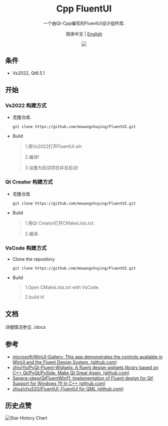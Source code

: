 <h1 align="center">
  Cpp FluentUI 
</h1>

<p align="center">
 一个由Qt-Cpp编写的FluentUi设计组件库.
</p>

<p align="center">
简体中文 | <a href="README.md">English</a>
</p>

<div align=center>
  <img src="docs/gallery.png">
</div>

## 条件

+ Vs2022, Qt6.5.1

## 开始

### Vs2022 构建方式

* 克隆仓库.

  ```SHELL
  git clone https://github.com/mowangshuying/FluentUI.git
  ```

* Build

  >1.用Vs2022打开FluentUI.sln
  >
  >2.编译!
  >
  >3.设置为启动项目并且启动!

### Qt Creator 构建方式

* 克隆仓库

  ``` SHELL
  git clone https://github.com/mowangshuying/FluentUI.git
  ```

* Build

  >1.用Qt Creator打开CMakeLists.txt.
  >
  >2.编译.

### VsCode 构建方式

* Clone the repository

  ```shell
  git clone https://github.com/mowangshuying/FluentUI.git
  ```

* Build

  > 1.Open CMakeLists.txt with VsCode.
  >
  > 2.build it! 

##  文档

详细情况参见 ./docs

## 参考

+ [microsoft/WinUI-Gallery: This app demonstrates the controls available in WinUI and the Fluent Design System. (github.com)](https://github.com/microsoft/WinUI-Gallery)
+ [zhiyiYo/PyQt-Fluent-Widgets: A fluent design widgets library based on C++ Qt/PyQt/PySide. Make Qt Great Again. (github.com)](https://github.com/zhiyiYo/PyQt-Fluent-Widgets)
+ [Sepera-okeq/QtFluentWin11: Implementation of Fluent design for Qt! Support for Windows 11! In С++ (github.com)](https://github.com/Sepera-okeq/QtFluentWin11)
+ [zhuzichu520/FluentUI: FluentUI for QML (github.com)](https://github.com/zhuzichu520/FluentUI)

##  历史点赞

![Star History Chart](https://api.star-history.com/svg?repos=mowangshuying/FluentUI&type=Date)